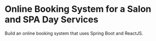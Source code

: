 # Online Booking System for a Salon and SPA Day Services
Build an online booking system that uses Spring Boot and ReactJS.

